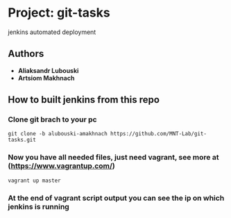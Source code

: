 # Project: git-tasks

jenkins automated deployment

## Authors

* **Aliaksandr Lubouski**
* **Artsiom Makhnach** 

## How to built jenkins from this repo

### Clone git brach to your pc

```
git clone -b alubouski-amakhnach https://github.com/MNT-Lab/git-tasks.git
```

### Now you have all needed files, just need vagrant, see more at (https://www.vagrantup.com/)

```
vagrant up master
```

### At the end of vagrant script output you can see the ip on which jenkins is running


